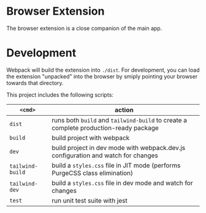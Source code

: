 # Browser Extension

The browser extension is a close companion of the main app.

# Development

Webpack will build the extension into `./dist`. For development, you can load
the extension "unpacked" into the browser by smiply pointing your browser
towards that directory.

This project includes the following scripts:

| `<cmd>`          | action                                                                               |
| ---------------- | ------------------------------------------------------------------------------------ |
| `dist`           | runs both `build` and `tailwind-build` to create a complete production-ready package |
| `build`          | build project with webpack                                                           |
| `dev`            | build project in dev mode with webpack.dev.js configuration and watch for changes    |
| `tailwind-build` | build a `styles.css` file in JIT mode (performs PurgeCSS class elimination)          |
| `tailwind-dev`   | build a `styles.css` file in dev mode and watch for changes                          |
| `test`           | run unit test suite with jest                                                        |

